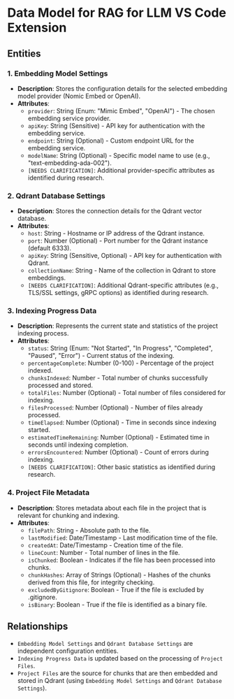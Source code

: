 # Data Model for RAG for LLM VS Code Extension

## Entities

### 1. Embedding Model Settings

*   **Description**: Stores the configuration details for the selected embedding model provider (Nomic Embed or OpenAI).
*   **Attributes**:
    *   `provider`: String (Enum: "Mimic Embed", "OpenAI") - The chosen embedding service provider.
    *   `apiKey`: String (Sensitive) - API key for authentication with the embedding service.
    *   `endpoint`: String (Optional) - Custom endpoint URL for the embedding service.
    *   `modelName`: String (Optional) - Specific model name to use (e.g., "text-embedding-ada-002").
    *   `[NEEDS CLARIFICATION]`: Additional provider-specific attributes as identified during research.

### 2. Qdrant Database Settings

*   **Description**: Stores the connection details for the Qdrant vector database.
*   **Attributes**:
    *   `host`: String - Hostname or IP address of the Qdrant instance.
    *   `port`: Number (Optional) - Port number for the Qdrant instance (default 6333).
    *   `apiKey`: String (Sensitive, Optional) - API key for authentication with Qdrant.
    *   `collectionName`: String - Name of the collection in Qdrant to store embeddings.
    *   `[NEEDS CLARIFICATION]`: Additional Qdrant-specific attributes (e.g., TLS/SSL settings, gRPC options) as identified during research.

### 3. Indexing Progress Data

*   **Description**: Represents the current state and statistics of the project indexing process.
*   **Attributes**:
    *   `status`: String (Enum: "Not Started", "In Progress", "Completed", "Paused", "Error") - Current status of the indexing.
    *   `percentageComplete`: Number (0-100) - Percentage of the project indexed.
    *   `chunksIndexed`: Number - Total number of chunks successfully processed and stored.
    *   `totalFiles`: Number (Optional) - Total number of files considered for indexing.
    *   `filesProcessed`: Number (Optional) - Number of files already processed.
    *   `timeElapsed`: Number (Optional) - Time in seconds since indexing started.
    *   `estimatedTimeRemaining`: Number (Optional) - Estimated time in seconds until indexing completion.
    *   `errorsEncountered`: Number (Optional) - Count of errors during indexing.
    *   `[NEEDS CLARIFICATION]`: Other basic statistics as identified during research.

### 4. Project File Metadata

*   **Description**: Stores metadata about each file in the project that is relevant for chunking and indexing.
*   **Attributes**:
    *   `filePath`: String - Absolute path to the file.
    *   `lastModified`: Date/Timestamp - Last modification time of the file.
    *   `createdAt`: Date/Timestamp - Creation time of the file.
    *   `lineCount`: Number - Total number of lines in the file.
    *   `isChunked`: Boolean - Indicates if the file has been processed into chunks.
    *   `chunkHashes`: Array of Strings (Optional) - Hashes of the chunks derived from this file, for integrity checking.
    *   `excludedByGitignore`: Boolean - True if the file is excluded by .gitignore.
    *   `isBinary`: Boolean - True if the file is identified as a binary file.

## Relationships

*   `Embedding Model Settings` and `Qdrant Database Settings` are independent configuration entities.
*   `Indexing Progress Data` is updated based on the processing of `Project Files`.
*   `Project Files` are the source for chunks that are then embedded and stored in Qdrant (using `Embedding Model Settings` and `Qdrant Database Settings`).
